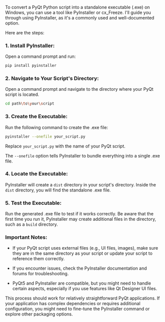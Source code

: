 To convert a PyQt Python script into a standalone executable (.exe) on Windows, you can use a tool like PyInstaller or cx_Freeze. I'll guide you through using PyInstaller, as it's a commonly used and well-documented option.

Here are the steps:

### 1. Install PyInstaller:

Open a command prompt and run:

```bash
pip install pyinstaller
```

### 2. Navigate to Your Script's Directory:

Open a command prompt and navigate to the directory where your PyQt script is located.

```bash
cd path\to\your\script
```

### 3. Create the Executable:

Run the following command to create the .exe file:

```bash
pyinstaller --onefile your_script.py
```

Replace `your_script.py` with the name of your PyQt script.

The `--onefile` option tells PyInstaller to bundle everything into a single .exe file.

### 4. Locate the Executable:

PyInstaller will create a `dist` directory in your script's directory. Inside the `dist` directory, you will find the standalone .exe file.

### 5. Test the Executable:

Run the generated .exe file to test if it works correctly. Be aware that the first time you run it, PyInstaller may create additional files in the directory, such as a `build` directory.

### Important Notes:

- If your PyQt script uses external files (e.g., UI files, images), make sure they are in the same directory as your script or update your script to reference them correctly.

- If you encounter issues, check the PyInstaller documentation and forums for troubleshooting.

- PyQt5 and PyInstaller are compatible, but you might need to handle certain aspects, especially if you use features like Qt Designer UI files.

This process should work for relatively straightforward PyQt applications. If your application has complex dependencies or requires additional configuration, you might need to fine-tune the PyInstaller command or explore other packaging options.
